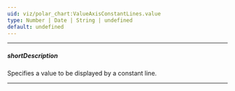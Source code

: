 ```yaml
---
uid: viz/polar_chart:ValueAxisConstantLines.value
type: Number | Date | String | undefined
default: undefined
---
```

---
##### shortDescription
Specifies a value to be displayed by a constant line.

---
